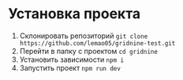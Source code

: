 # Установка проекта
1. Cклонировать репозиторий `git clone https://github.com/lemao05/gridnine-test.git`
2. Перейти в папку с проектом `cd gridnine`
3. Установить зависимости `npm i`
4. Запустить проект `npm run dev`
